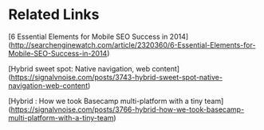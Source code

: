 # Related Links

[6 Essential Elements for Mobile SEO Success in 2014] (http://searchenginewatch.com/article/2320360/6-Essential-Elements-for-Mobile-SEO-Success-in-2014)

[Hybrid sweet spot: Native navigation, web content] (https://signalvnoise.com/posts/3743-hybrid-sweet-spot-native-navigation-web-content)

[Hybrid : How we took Basecamp multi-platform with a tiny team] (https://signalvnoise.com/posts/3766-hybrid-how-we-took-basecamp-multi-platform-with-a-tiny-team)
